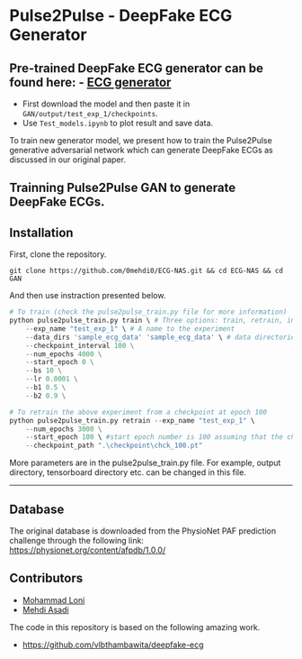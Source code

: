 # Pulse2Pulse - DeepFake ECG Generator

## Pre-trained DeepFake ECG generator can be found here: - [ECG generator](https://drive.google.com/file/d/1xdoUlkWU7YqtZQmYsdx7CC4CU7tzob8r/view?usp=share_link)

* First download the model and then paste it in `GAN/output/test_exp_1/checkpoints`. 
* Use `Test_models.ipynb` to plot result and save data. 

To train new generator model, we present how to train the Pulse2Pulse generative adversarial network which can generate DeepFake ECGs as discussed in our original paper.

## Trainning Pulse2Pulse GAN to generate DeepFake ECGs. 
## Installation
First, clone the repository.  

```pyhton
git clone https://github.com/0mehdi0/ECG-NAS.git && cd ECG-NAS && cd GAN
```

And then use instraction presented below.

```python
# To train (check the pulse2pulse_train.py file for more information)
python pulse2pulse_train.py train \ # Three options: train, retrain, inference, check
    --exp_name "test_exp_1" \ # A name to the experiment
    --data_dirs 'sample_ecg_data' 'sample_ecg_data' \ # data directories (check sample_ecg_data directory for the format)
    --checkpoint_interval 100 \
    --num_epochs 4000 \
    --start_epoch 0 \
    --bs 10 \
    --lr 0.0001 \
    --b1 0.5 \
    --b2 0.9 \
```
```python
# To retrain the above experiment from a checkpoint at epoch 100
python pulse2pulse_train.py retrain --exp_name "test_exp_1" \
    --num_epochs 3000 \
    --start_epoch 100 \ #start epoch number is 100 assuming that the checkpoint used to restart the trianing is 100
    --checkpoint_path ".\checkpoint\chck_100.pt"
```
More parameters are in the pulse2pulse_train.py file. For example, output directory, tensorboard directory etc. can be changed in this file. 

---

## Database
The original database is downloaded from the PhysioNet PAF prediction challenge through the following link: https://physionet.org/content/afpdb/1.0.0/




## Contributors

* [Mohammad Loni](https://vsehwag.github.io/)
* [Mehdi Asadi](https://ir.linkedin.com/in/mehdi-asadi-966a1b242?trk=)

The code in this repository is based on the following amazing work.

* https://github.com/vlbthambawita/deepfake-ecg


